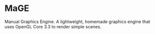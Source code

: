 # MaGE
Manual Graphics Engine. A lightweight, homemade graphics engine that uses OpenGL Core 3.3 to render simple scenes.
